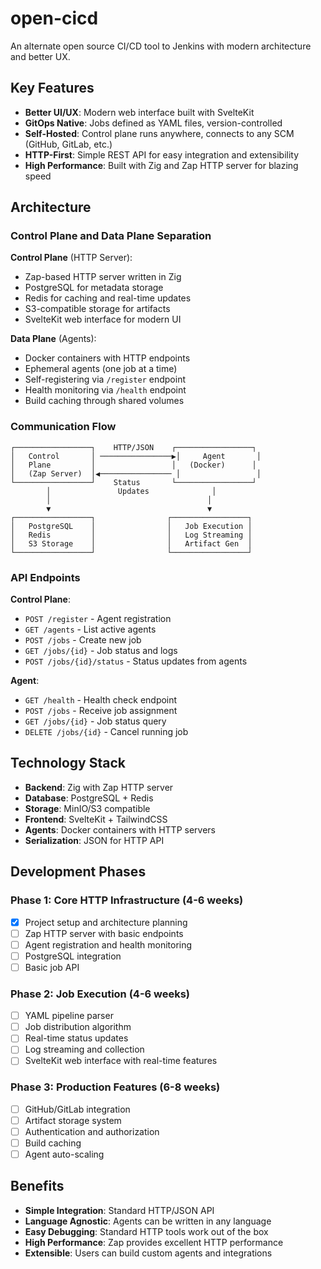 # open-cicd

An alternate open source CI/CD tool to Jenkins with modern architecture and better UX.

## Key Features

- **Better UI/UX**: Modern web interface built with SvelteKit
- **GitOps Native**: Jobs defined as YAML files, version-controlled
- **Self-Hosted**: Control plane runs anywhere, connects to any SCM (GitHub, GitLab, etc.)
- **HTTP-First**: Simple REST API for easy integration and extensibility
- **High Performance**: Built with Zig and Zap HTTP server for blazing speed

## Architecture

### Control Plane and Data Plane Separation

**Control Plane** (HTTP Server):
- Zap-based HTTP server written in Zig
- PostgreSQL for metadata storage
- Redis for caching and real-time updates
- S3-compatible storage for artifacts
- SvelteKit web interface for modern UI

**Data Plane** (Agents):
- Docker containers with HTTP endpoints
- Ephemeral agents (one job at a time)
- Self-registering via `/register` endpoint
- Health monitoring via `/health` endpoint
- Build caching through shared volumes

### Communication Flow

```
┌─────────────────┐    HTTP/JSON    ┌─────────────────┐
│   Control       │ ────────────────▶│     Agent       │
│   Plane         │                 │   (Docker)      │
│   (Zap Server)  │◀──────────────── │                 │
└─────────────────┘    Status       └─────────────────┘
        │               Updates              │
        │                                   │
        ▼                                   ▼
┌─────────────────┐                ┌─────────────────┐
│   PostgreSQL    │                │   Job Execution │
│   Redis         │                │   Log Streaming │
│   S3 Storage    │                │   Artifact Gen  │
└─────────────────┘                └─────────────────┘
```

### API Endpoints

**Control Plane**:
- `POST /register` - Agent registration
- `GET /agents` - List active agents
- `POST /jobs` - Create new job
- `GET /jobs/{id}` - Job status and logs
- `POST /jobs/{id}/status` - Status updates from agents

**Agent**:
- `GET /health` - Health check endpoint
- `POST /jobs` - Receive job assignment
- `GET /jobs/{id}` - Job status query
- `DELETE /jobs/{id}` - Cancel running job

## Technology Stack

- **Backend**: Zig with Zap HTTP server
- **Database**: PostgreSQL + Redis
- **Storage**: MinIO/S3 compatible
- **Frontend**: SvelteKit + TailwindCSS
- **Agents**: Docker containers with HTTP servers
- **Serialization**: JSON for HTTP API

## Development Phases

### Phase 1: Core HTTP Infrastructure (4-6 weeks)
- [x] Project setup and architecture planning
- [ ] Zap HTTP server with basic endpoints
- [ ] Agent registration and health monitoring
- [ ] PostgreSQL integration
- [ ] Basic job API

### Phase 2: Job Execution (4-6 weeks)
- [ ] YAML pipeline parser
- [ ] Job distribution algorithm
- [ ] Real-time status updates
- [ ] Log streaming and collection
- [ ] SvelteKit web interface with real-time features

### Phase 3: Production Features (6-8 weeks)
- [ ] GitHub/GitLab integration
- [ ] Artifact storage system
- [ ] Authentication and authorization
- [ ] Build caching
- [ ] Agent auto-scaling

## Benefits

- **Simple Integration**: Standard HTTP/JSON API
- **Language Agnostic**: Agents can be written in any language
- **Easy Debugging**: Standard HTTP tools work out of the box
- **High Performance**: Zap provides excellent HTTP performance
- **Extensible**: Users can build custom agents and integrations
    
